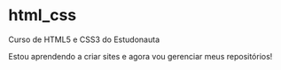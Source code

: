 # html_css
 Curso de HTML5 e CSS3 do Estudonauta

 Estou aprendendo a criar sites e agora vou gerenciar meus repositórios!
